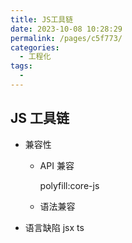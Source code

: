 ```yaml
---
title: JS工具链
date: 2023-10-08 10:28:29
permalink: /pages/c5f773/
categories:
  - 工程化
tags:
  -
---
```


## JS 工具链

- 兼容性

  - API 兼容

    polyfill:core-js

  - 语法兼容

- 语言缺陷 jsx ts
